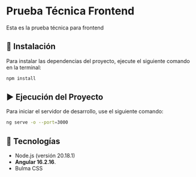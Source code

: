 # Prueba Técnica Frontend

Esta es la prueba técnica para  frontend 

## 🚀 Instalación

Para instalar las dependencias del proyecto, ejecute el siguiente comando en la terminal:

```sh
npm install
```

## ▶️ Ejecución del Proyecto

Para iniciar el servidor de desarrollo, use el siguiente comando:

```sh
ng serve -o --port=3000
```


## 📌 Tecnologías

- Node.js (versión 20.18.1)
- **Angular 16.2.16**.
- Bulma CSS

